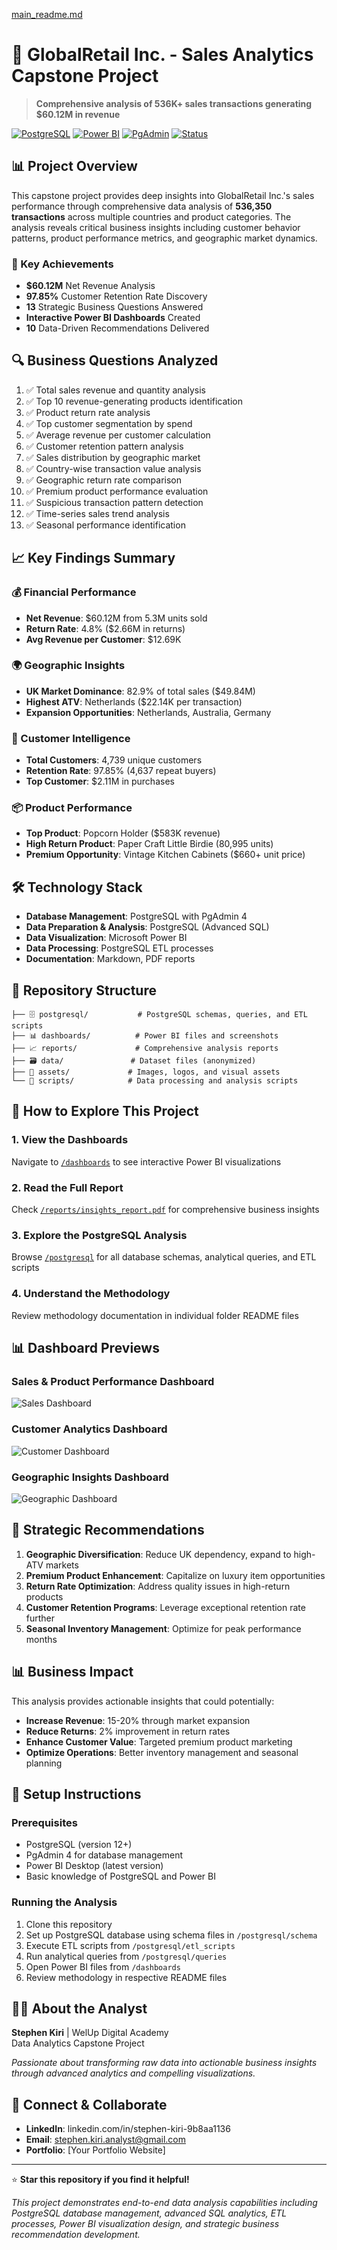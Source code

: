 [main_readme.md](https://github.com/user-attachments/files/21922172/main_readme.md)
# 🏪 GlobalRetail Inc. - Sales Analytics Capstone Project

> **Comprehensive analysis of 536K+ sales transactions generating $60.12M in revenue**

[![PostgreSQL](https://img.shields.io/badge/PostgreSQL-316192?style=for-the-badge&logo=postgresql&logoColor=white)](postgresql/)
[![Power BI](https://img.shields.io/badge/Power%20BI-F2C811?style=for-the-badge&logo=powerbi&logoColor=black)](dashboards/)
[![PgAdmin](https://img.shields.io/badge/pgAdmin-4-326690?style=for-the-badge&logo=postgresql&logoColor=white)](postgresql/)
[![Status](https://img.shields.io/badge/Status-Complete-brightgreen?style=for-the-badge)]()

## 📊 Project Overview

This capstone project provides deep insights into GlobalRetail Inc.'s sales performance through comprehensive data analysis of **536,350 transactions** across multiple countries and product categories. The analysis reveals critical business insights including customer behavior patterns, product performance metrics, and geographic market dynamics.

### 🎯 Key Achievements
- **$60.12M** Net Revenue Analysis
- **97.85%** Customer Retention Rate Discovery
- **13** Strategic Business Questions Answered
- **Interactive Power BI Dashboards** Created
- **10** Data-Driven Recommendations Delivered

## 🔍 Business Questions Analyzed

1. ✅ Total sales revenue and quantity analysis
2. ✅ Top 10 revenue-generating products identification
3. ✅ Product return rate analysis
4. ✅ Top customer segmentation by spend
5. ✅ Average revenue per customer calculation
6. ✅ Customer retention pattern analysis
7. ✅ Sales distribution by geographic market
8. ✅ Country-wise transaction value analysis
9. ✅ Geographic return rate comparison
10. ✅ Premium product performance evaluation
11. ✅ Suspicious transaction pattern detection
12. ✅ Time-series sales trend analysis
13. ✅ Seasonal performance identification

## 📈 Key Findings Summary

### 💰 Financial Performance
- **Net Revenue**: $60.12M from 5.3M units sold
- **Return Rate**: 4.8% ($2.66M in returns)
- **Avg Revenue per Customer**: $12.69K

### 🌍 Geographic Insights
- **UK Market Dominance**: 82.9% of total sales ($49.84M)
- **Highest ATV**: Netherlands ($22.14K per transaction)
- **Expansion Opportunities**: Netherlands, Australia, Germany

### 👥 Customer Intelligence
- **Total Customers**: 4,739 unique customers
- **Retention Rate**: 97.85% (4,637 repeat buyers)
- **Top Customer**: $2.11M in purchases

### 📦 Product Performance
- **Top Product**: Popcorn Holder ($583K revenue)
- **High Return Product**: Paper Craft Little Birdie (80,995 units)
- **Premium Opportunity**: Vintage Kitchen Cabinets ($660+ unit price)

## 🛠️ Technology Stack

- **Database Management**: PostgreSQL with PgAdmin 4
- **Data Preparation & Analysis**: PostgreSQL (Advanced SQL)
- **Data Visualization**: Microsoft Power BI
- **Data Processing**: PostgreSQL ETL processes
- **Documentation**: Markdown, PDF reports

## 📁 Repository Structure

```
├── 🗄️ postgresql/           # PostgreSQL schemas, queries, and ETL scripts
├── 📊 dashboards/          # Power BI files and screenshots
├── 📈 reports/             # Comprehensive analysis reports
├── 🗃️ data/               # Dataset files (anonymized)
├── 📸 assets/             # Images, logos, and visual assets
└── 📝 scripts/            # Data processing and analysis scripts
```

## 🚀 How to Explore This Project

### 1. **View the Dashboards**
Navigate to [`/dashboards`](dashboards/) to see interactive Power BI visualizations

### 2. **Read the Full Report**
Check [`/reports/insights_report.pdf`](reports/) for comprehensive business insights

### 3. **Explore the PostgreSQL Analysis**
Browse [`/postgresql`](postgresql/) for all database schemas, analytical queries, and ETL scripts

### 4. **Understand the Methodology**
Review methodology documentation in individual folder README files

## 📊 Dashboard Previews

### Sales & Product Performance Dashboard
![Sales Dashboard](assets/images/sales_dashboard_preview.png)

### Customer Analytics Dashboard
![Customer Dashboard](assets/images/customer_dashboard_preview.png)

### Geographic Insights Dashboard
![Geographic Dashboard](assets/images/geographic_dashboard_preview.png)

## 🎯 Strategic Recommendations

1. **Geographic Diversification**: Reduce UK dependency, expand to high-ATV markets
2. **Premium Product Enhancement**: Capitalize on luxury item opportunities
3. **Return Rate Optimization**: Address quality issues in high-return products
4. **Customer Retention Programs**: Leverage exceptional retention rate further
5. **Seasonal Inventory Management**: Optimize for peak performance months

## 📊 Business Impact

This analysis provides actionable insights that could potentially:
- **Increase Revenue**: 15-20% through market expansion
- **Reduce Returns**: 2% improvement in return rates
- **Enhance Customer Value**: Targeted premium product marketing
- **Optimize Operations**: Better inventory management and seasonal planning

## 🔧 Setup Instructions

### Prerequisites
- PostgreSQL (version 12+)
- PgAdmin 4 for database management
- Power BI Desktop (latest version)
- Basic knowledge of PostgreSQL and Power BI

### Running the Analysis
1. Clone this repository
2. Set up PostgreSQL database using schema files in `/postgresql/schema`
3. Execute ETL scripts from `/postgresql/etl_scripts`
4. Run analytical queries from `/postgresql/queries`
5. Open Power BI files from `/dashboards`
6. Review methodology in respective README files

## 👨‍💻 About the Analyst

**Stephen Kiri** | WelUp Digital Academy  
Data Analytics Capstone Project  

*Passionate about transforming raw data into actionable business insights through advanced analytics and compelling visualizations.*

## 🤝 Connect & Collaborate

- **LinkedIn**: linkedin.com/in/stephen-kiri-9b8aa1136
- **Email**: stephen.kiri.analyst@gmail.com
- **Portfolio**: [Your Portfolio Website]

---

⭐ **Star this repository if you find it helpful!**

*This project demonstrates end-to-end data analysis capabilities including PostgreSQL database management, advanced SQL analytics, ETL processes, Power BI visualization design, and strategic business recommendation development.*
